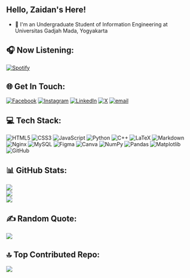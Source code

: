 ## Hello, [](https://user-images.githubusercontent.com/18350557/176309783-0785949b-9127-417c-8b55-ab5a4333674e.gif) Zaidan's Here!

- 🏫 I'm an Undergraduate Student of Information Engineering at Universitas Gadjah Mada, Yogyakarta

## 🎧 Now Listening:

[![Spotify](https://spotify-github-profile.kittinanx.com/api/view.svg?uid=ltai7a017f2942mmq0i56l9fn&cover_image=true&theme=default&show_offline=true&background_color=212121&interchange=true&bar_color=53b14f&bar_color_cover=true)](https://spotify-github-profile.kittinanx.com/api/view.svg?uid=ltai7a017f2942mmq0i56l9fn&redirect=true)

## 🌐 Get In Touch:

[![Facebook](https://img.shields.io/badge/Facebook-%231877F2.svg?logo=Facebook&logoColor=white)](https://www.facebook.com/zaidanharith27/) [![Instagram](https://img.shields.io/badge/Instagram-%23E4405F.svg?logo=Instagram&logoColor=white)](https://instagram.com/zaidanharith_) [![LinkedIn](https://img.shields.io/badge/LinkedIn-%230077B5.svg?logo=linkedin&logoColor=white)](https://linkedin.com/in/zaidanharith) [![X](https://img.shields.io/badge/X-black.svg?logo=X&logoColor=white)](https://x.com/zaidanharith_) [![email](https://img.shields.io/badge/Email-D14836?logo=gmail&logoColor=white)](mailto:myharithzaidan@gmail.com)

## 💻 Tech Stack:

![HTML5](https://img.shields.io/badge/html5-%23E34F26.svg?style=for-the-badge&logo=html5&logoColor=white) ![CSS3](https://img.shields.io/badge/css3-%231572B6.svg?style=for-the-badge&logo=css3&logoColor=white) ![JavaScript](https://img.shields.io/badge/javascript-%23323330.svg?style=for-the-badge&logo=javascript&logoColor=%23F7DF1E) ![Python](https://img.shields.io/badge/python-3670A0?style=for-the-badge&logo=python&logoColor=ffdd54) ![C++](https://img.shields.io/badge/c++-%2300599C.svg?style=for-the-badge&logo=c%2B%2B&logoColor=white) ![LaTeX](https://img.shields.io/badge/latex-%23008080.svg?style=for-the-badge&logo=latex&logoColor=white) ![Markdown](https://img.shields.io/badge/markdown-%23000000.svg?style=for-the-badge&logo=markdown&logoColor=white) ![Nginx](https://img.shields.io/badge/nginx-%23009639.svg?style=for-the-badge&logo=nginx&logoColor=white) ![MySQL](https://img.shields.io/badge/mysql-4479A1.svg?style=for-the-badge&logo=mysql&logoColor=white) ![Figma](https://img.shields.io/badge/figma-%23F24E1E.svg?style=for-the-badge&logo=figma&logoColor=white) ![Canva](https://img.shields.io/badge/Canva-%2300C4CC.svg?style=for-the-badge&logo=Canva&logoColor=white) ![NumPy](https://img.shields.io/badge/numpy-%23013243.svg?style=for-the-badge&logo=numpy&logoColor=white) ![Pandas](https://img.shields.io/badge/pandas-%23150458.svg?style=for-the-badge&logo=pandas&logoColor=white) ![Matplotlib](https://img.shields.io/badge/Matplotlib-%23ffffff.svg?style=for-the-badge&logo=Matplotlib&logoColor=black) ![GitHub](https://img.shields.io/badge/github-%23121011.svg?style=for-the-badge&logo=github&logoColor=white)

## 📊 GitHub Stats:

![](https://github-readme-stats-lake-tau-65.vercel.app/api?username=zaidanharith&theme=nightowl&hide_border=false&include_all_commits=true&count_private=false)<br/>
![](https://nirzak-streak-stats.vercel.app/?user=zaidanharith&theme=nightowl&hide_border=false)<br/>
![](https://github-readme-stats.vercel.app/api/top-langs/?username=zaidanharith&theme=nightowl&hide_border=false&include_all_commits=true&count_private=false&layout=compact)

## ✍️ Random Quote:

![](https://quotes-github-readme.vercel.app/api?type=horizontal&theme=nightowl)

## 🔝 Top Contributed Repo:

![](https://github-contributor-stats.vercel.app/api?username=zaidanharith&limit=5&theme=nightowl&combine_all_yearly_contributions=true)

